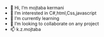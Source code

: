 - 👋 Hi, I’m mojtaba kermani
- 👀 I’m interested in C#,html,Css,javascript
- 🌱 I’m currently learning
- 💞️ I’m looking to collaborate on any project
- 📫 k.z.mojtaba 
<!---
kzmojtaba/kzmojtaba is a ✨ special ✨ repository because its `README.md` (this file) appears on your GitHub profile.
You can click the Preview link to take a look at your changes.
--->
